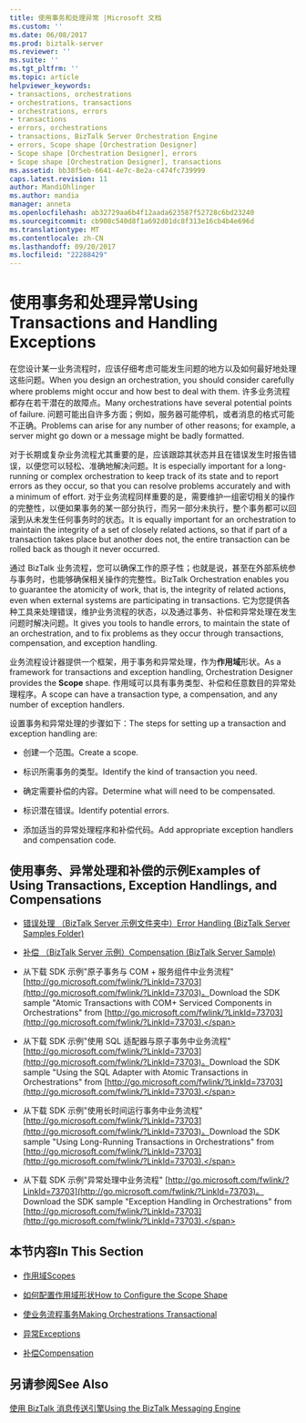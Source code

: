 ```yaml
---
title: 使用事务和处理异常 |Microsoft 文档
ms.custom: ''
ms.date: 06/08/2017
ms.prod: biztalk-server
ms.reviewer: ''
ms.suite: ''
ms.tgt_pltfrm: ''
ms.topic: article
helpviewer_keywords:
- transactions, orchestrations
- orchestrations, transactions
- orchestrations, errors
- transactions
- errors, orchestrations
- transactions, BizTalk Server Orchestration Engine
- errors, Scope shape [Orchestration Designer]
- Scope shape [Orchestration Designer], errors
- Scope shape [Orchestration Designer], transactions
ms.assetid: bb38f5eb-6641-4e7c-8e2a-c474fc739999
caps.latest.revision: 11
author: MandiOhlinger
ms.author: mandia
manager: anneta
ms.openlocfilehash: ab32729aa6b4f12aada623587f52728c6bd23240
ms.sourcegitcommit: cb908c540d8f1a692d01dc8f313e16cb4b4e696d
ms.translationtype: MT
ms.contentlocale: zh-CN
ms.lasthandoff: 09/20/2017
ms.locfileid: "22288429"
---
```

# <a name="using-transactions-and-handling-exceptions"></a><span data-ttu-id="62707-102">使用事务和处理异常</span><span class="sxs-lookup"><span data-stu-id="62707-102">Using Transactions and Handling Exceptions</span></span>
<span data-ttu-id="62707-103">在您设计某一业务流程时，应该仔细考虑可能发生问题的地方以及如何最好地处理这些问题。</span><span class="sxs-lookup"><span data-stu-id="62707-103">When you design an orchestration, you should consider carefully where problems might occur and how best to deal with them.</span></span> <span data-ttu-id="62707-104">许多业务流程都存在若干潜在的故障点。</span><span class="sxs-lookup"><span data-stu-id="62707-104">Many orchestrations have several potential points of failure.</span></span> <span data-ttu-id="62707-105">问题可能出自许多方面；例如，服务器可能停机，或者消息的格式可能不正确。</span><span class="sxs-lookup"><span data-stu-id="62707-105">Problems can arise for any number of other reasons; for example, a server might go down or a message might be badly formatted.</span></span>  
  
 <span data-ttu-id="62707-106">对于长期或复杂业务流程尤其重要的是，应该跟踪其状态并且在错误发生时报告错误，以便您可以轻松、准确地解决问题。</span><span class="sxs-lookup"><span data-stu-id="62707-106">It is especially important for a long-running or complex orchestration to keep track of its state and to report errors as they occur, so that you can resolve problems accurately and with a minimum of effort.</span></span> <span data-ttu-id="62707-107">对于业务流程同样重要的是，需要维护一组密切相关的操作的完整性，以便如果事务的某一部分执行，而另一部分未执行，整个事务都可以回滚到从未发生任何事务时的状态。</span><span class="sxs-lookup"><span data-stu-id="62707-107">It is equally important for an orchestration to maintain the integrity of a set of closely related actions, so that if part of a transaction takes place but another does not, the entire transaction can be rolled back as though it never occurred.</span></span>  
  
 <span data-ttu-id="62707-108">通过 BizTalk 业务流程，您可以确保工作的原子性；也就是说，甚至在外部系统参与事务时，也能够确保相关操作的完整性。</span><span class="sxs-lookup"><span data-stu-id="62707-108">BizTalk Orchestration enables you to guarantee the atomicity of work, that is, the integrity of related actions, even when external systems are participating in transactions.</span></span> <span data-ttu-id="62707-109">它为您提供各种工具来处理错误，维护业务流程的状态，以及通过事务、补偿和异常处理在发生问题时解决问题。</span><span class="sxs-lookup"><span data-stu-id="62707-109">It gives you tools to handle errors, to maintain the state of an orchestration, and to fix problems as they occur through transactions, compensation, and exception handling.</span></span>  
  
 <span data-ttu-id="62707-110">业务流程设计器提供一个框架，用于事务和异常处理，作为**作用域**形状。</span><span class="sxs-lookup"><span data-stu-id="62707-110">As a framework for transactions and exception handling, Orchestration Designer provides the **Scope** shape.</span></span> <span data-ttu-id="62707-111">作用域可以具有事务类型、补偿和任意数目的异常处理程序。</span><span class="sxs-lookup"><span data-stu-id="62707-111">A scope can have a transaction type, a compensation, and any number of exception handlers.</span></span>  
  
 <span data-ttu-id="62707-112">设置事务和异常处理的步骤如下：</span><span class="sxs-lookup"><span data-stu-id="62707-112">The steps for setting up a transaction and exception handling are:</span></span>  
  
-   <span data-ttu-id="62707-113">创建一个范围。</span><span class="sxs-lookup"><span data-stu-id="62707-113">Create a scope.</span></span>  
  
-   <span data-ttu-id="62707-114">标识所需事务的类型。</span><span class="sxs-lookup"><span data-stu-id="62707-114">Identify the kind of transaction you need.</span></span>  
  
-   <span data-ttu-id="62707-115">确定需要补偿的内容。</span><span class="sxs-lookup"><span data-stu-id="62707-115">Determine what will need to be compensated.</span></span>  
  
-   <span data-ttu-id="62707-116">标识潜在错误。</span><span class="sxs-lookup"><span data-stu-id="62707-116">Identify potential errors.</span></span>  
  
-   <span data-ttu-id="62707-117">添加适当的异常处理程序和补偿代码。</span><span class="sxs-lookup"><span data-stu-id="62707-117">Add appropriate exception handlers and compensation code.</span></span>  
  
## <a name="examples-of-using-transactions-exception-handlings-and-compensations"></a><span data-ttu-id="62707-118">使用事务、异常处理和补偿的示例</span><span class="sxs-lookup"><span data-stu-id="62707-118">Examples of Using Transactions, Exception Handlings, and Compensations</span></span>  
  
-   [<span data-ttu-id="62707-119">错误处理 （BizTalk Server 示例文件夹中）</span><span class="sxs-lookup"><span data-stu-id="62707-119">Error Handling (BizTalk Server Samples Folder)</span></span>](../core/error-handling-biztalk-server-samples-folder.md)  
  
-   [<span data-ttu-id="62707-120">补偿 （BizTalk Server 示例）</span><span class="sxs-lookup"><span data-stu-id="62707-120">Compensation (BizTalk Server Sample)</span></span>](../core/compensation-biztalk-server-sample.md)  
  
-   <span data-ttu-id="62707-121">从下载 SDK 示例"原子事务与 COM + 服务组件中业务流程" [http://go.microsoft.com/fwlink/?LinkId=73703](http://go.microsoft.com/fwlink/?LinkId=73703)。</span><span class="sxs-lookup"><span data-stu-id="62707-121">Download the SDK sample "Atomic Transactions with COM+ Serviced Components in Orchestrations" from [http://go.microsoft.com/fwlink/?LinkId=73703](http://go.microsoft.com/fwlink/?LinkId=73703).</span></span>  
  
-   <span data-ttu-id="62707-122">从下载 SDK 示例"使用 SQL 适配器与原子事务中业务流程" [http://go.microsoft.com/fwlink/?LinkId=73703](http://go.microsoft.com/fwlink/?LinkId=73703)。</span><span class="sxs-lookup"><span data-stu-id="62707-122">Download the SDK sample "Using the SQL Adapter with Atomic Transactions in Orchestrations" from [http://go.microsoft.com/fwlink/?LinkId=73703](http://go.microsoft.com/fwlink/?LinkId=73703).</span></span>  
  
-   <span data-ttu-id="62707-123">从下载 SDK 示例"使用长时间运行事务中业务流程" [http://go.microsoft.com/fwlink/?LinkId=73703](http://go.microsoft.com/fwlink/?LinkId=73703)。</span><span class="sxs-lookup"><span data-stu-id="62707-123">Download the SDK sample "Using Long-Running Transactions in Orchestrations" from [http://go.microsoft.com/fwlink/?LinkId=73703](http://go.microsoft.com/fwlink/?LinkId=73703).</span></span>  
  
-   <span data-ttu-id="62707-124">从下载 SDK 示例"异常处理中业务流程" [http://go.microsoft.com/fwlink/?LinkId=73703](http://go.microsoft.com/fwlink/?LinkId=73703)。</span><span class="sxs-lookup"><span data-stu-id="62707-124">Download the SDK sample "Exception Handling in Orchestrations" from [http://go.microsoft.com/fwlink/?LinkId=73703](http://go.microsoft.com/fwlink/?LinkId=73703).</span></span>  
  
## <a name="in-this-section"></a><span data-ttu-id="62707-125">本节内容</span><span class="sxs-lookup"><span data-stu-id="62707-125">In This Section</span></span>  
  
-   [<span data-ttu-id="62707-126">作用域</span><span class="sxs-lookup"><span data-stu-id="62707-126">Scopes</span></span>](../core/scopes.md)  
  
-   [<span data-ttu-id="62707-127">如何配置作用域形状</span><span class="sxs-lookup"><span data-stu-id="62707-127">How to Configure the Scope Shape</span></span>](../core/how-to-configure-the-scope-shape.md)  
  
-   [<span data-ttu-id="62707-128">使业务流程事务</span><span class="sxs-lookup"><span data-stu-id="62707-128">Making Orchestrations Transactional</span></span>](../core/making-orchestrations-transactional.md)  
  
-   [<span data-ttu-id="62707-129">异常</span><span class="sxs-lookup"><span data-stu-id="62707-129">Exceptions</span></span>](../core/exceptions.md)  
  
-   [<span data-ttu-id="62707-130">补偿</span><span class="sxs-lookup"><span data-stu-id="62707-130">Compensation</span></span>](../core/compensation.md)  
  
## <a name="see-also"></a><span data-ttu-id="62707-131">另请参阅</span><span class="sxs-lookup"><span data-stu-id="62707-131">See Also</span></span>  
 [<span data-ttu-id="62707-132">使用 BizTalk 消息传送引擎</span><span class="sxs-lookup"><span data-stu-id="62707-132">Using the BizTalk Messaging Engine</span></span>](../core/using-the-biztalk-messaging-engine.md)